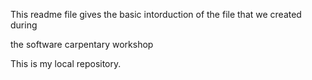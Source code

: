 This readme file gives the basic intorduction of the file that we created during 

the software carpentary workshop

This is my local repository.
